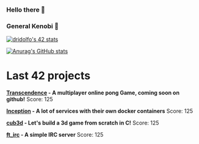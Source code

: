 ### Hello there 👋

### General Kenobi 🤖

[![dridolfo's 42 stats](https://badge.mediaplus.ma/greenbinary/dridolfo?1337Badge=off&UM6P=off)](https://github.com/oakoudad/badge42)

[![Anurag's GitHub stats](https://github-readme-stats.vercel.app/api?username=shadowaker&show_icons=true&theme=radical)](https://github.com/anuraghazra/github-readme-stats)

<h1>Last 42 projects </h1>
<p>
  <a href="https://github.com/Shadowaker"><b>Transcendence</b></a><b> - A multiplayer online pong Game, coming soon on github!</b> Score: 125
</p>
<p>
  <a href="https://github.com/Shadowaker/inception"><b>Inception</b></a><b> - A lot of services with their own docker containers</b> Score: 125
</p>
<p>
  <a href="https://github.com/Shadowaker/gcubedandandan"><b>cub3d</b></a><b> - Let's build a 3d game from scratch in C!</b> Score: 125
</p>
<p>
  <a href="https://github.com/Shadowaker/ft_irc"><b>ft_irc</b></a><b> - A simple IRC server</b> Score: 125
</p>

<!--
**Shadowaker/Shadowaker** is a ✨ _special_ ✨ repository because its `README.md` (this file) appears on your GitHub profile.

Here are some ideas to get you started:

- 🔭 I’m currently working on ...
- 🌱 I’m currently learning ...
- 👯 I’m looking to collaborate on ...
- 🤔 I’m looking for help with ...
- 💬 Ask me about ...
- 📫 How to reach me: ...
- 😄 Pronouns: ...
- ⚡ Fun fact: ...
-->

